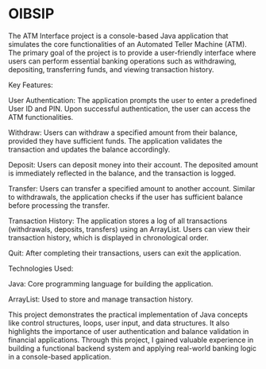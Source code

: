 # OIBSIP
The ATM Interface project is a console-based Java application that simulates the core functionalities of an Automated Teller Machine (ATM). The primary goal of the project is to provide a user-friendly interface where users can perform essential banking operations such as withdrawing, depositing, transferring funds, and viewing transaction history.

Key Features:

User Authentication: The application prompts the user to enter a predefined User ID and PIN. Upon successful authentication, the user can access the ATM functionalities.

Withdraw: Users can withdraw a specified amount from their balance, provided they have sufficient funds. The application validates the transaction and updates the balance accordingly.

Deposit: Users can deposit money into their account. The deposited amount is immediately reflected in the balance, and the transaction is logged.

Transfer: Users can transfer a specified amount to another account. Similar to withdrawals, the application checks if the user has sufficient balance before processing the transfer.

Transaction History: The application stores a log of all transactions (withdrawals, deposits, transfers) using an ArrayList. Users can view their transaction history, which is displayed in chronological order.

Quit: After completing their transactions, users can exit the application.

Technologies Used:

Java: Core programming language for building the application.

ArrayList: Used to store and manage transaction history.

This project demonstrates the practical implementation of Java concepts like control structures, loops, user input, and data structures. It also highlights the importance of user authentication and balance validation in financial applications. Through this project, I gained valuable experience in building a functional backend system and applying real-world banking logic in a console-based application.
